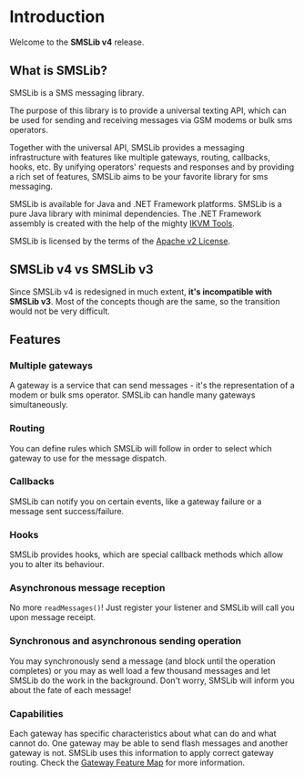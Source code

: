 # Introduction

Welcome to the **SMSLib v4** release.

## What is SMSLib?

SMSLib is a SMS messaging library.

The purpose of this library is to provide a universal texting API, which can be used for sending and receiving messages via GSM modems or bulk sms operators.

Together with the universal API, SMSLib provides a messaging infrastructure with features like multiple gateways, routing, callbacks, hooks, etc. By unifying operators' requests and responses and by providing a rich set of features, SMSLib aims to be your favorite library for sms messaging.

SMSLib is available for Java and .NET Framework platforms. SMSLib is a pure Java library with minimal dependencies. The .NET Framework assembly is created with the help of the mighty [IKVM Tools](http://ikvm.net/).

SMSLib is licensed by the terms of the [Apache v2 License](http://www.apache.org/licenses/LICENSE-2.0.html).

## SMSLib v4 vs SMSLib v3

Since SMSLib v4 is redesigned in much extent, **it's incompatible with SMSLib v3**. Most of the concepts though are the same, so the transition would not be very difficult.

## Features

### Multiple gateways

A gateway is a service that can send messages - it's the representation of a modem or bulk sms operator. SMSLib can handle many gateways simultaneously.

### Routing

You can define rules which SMSLib will follow in order to select which gateway to use for the message dispatch.

### Callbacks

SMSLib can notify you on certain events, like a gateway failure or a message sent success/failure.

### Hooks

SMSLib provides hooks, which are special callback methods which allow you to alter its behaviour.

### Asynchronous message reception

No more `readMessages()`! Just register your listener and SMSLib will call you upon message receipt.

### Synchronous and asynchronous sending operation

You may synchronously send a message (and block until the operation completes) or you may as well load a few thousand messages and let SMSLib do the work in the background. Don't worry, SMSLib will inform you about the fate of each message!

### Capabilities

Each gateway has specific characteristics about what can do and what cannot do. One gateway may be able to send flash messages and another gateway is not. SMSLib uses this information to apply correct gateway routing. Check the [Gateway Feature Map](https://github.com/smslib/smslib/wiki/GatewayFeatureMap) for more information.
